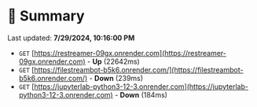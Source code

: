 # 📖 Summary
Last updated: **7/29/2024, 10:16:00 PM**

- `GET` [https://restreamer-09gx.onrender.com](https://restreamer-09gx.onrender.com) - **Up** (22642ms)
- `GET` [https://filestreambot-b5k6.onrender.com/](https://filestreambot-b5k6.onrender.com/) - **Down** (239ms)
- `GET` [https://jupyterlab-python3-12-3.onrender.com](https://jupyterlab-python3-12-3.onrender.com) - **Down** (184ms)
